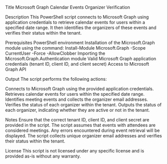 Title
Microsoft Graph Calendar Events Organizer Verification

Description
This PowerShell script connects to Microsoft Graph using application credentials to retrieve calendar events for users within a specified date range. It then identifies the organizers of these events and verifies their status within the tenant.

Prerequisites
PowerShell environment
Installation of the Microsoft.Graph module using the command: Install-Module Microsoft.Graph -Scope CurrentUser -Force -AllowClobber
Importing the Microsoft.Graph.Authentication module
Valid Microsoft Graph application credentials (tenant ID, client ID, and client secret)
Access to Microsoft Graph API

Output
The script performs the following actions:

Connects to Microsoft Graph using the provided application credentials.
Retrieves calendar events for users within the specified date range.
Identifies meeting events and collects the organizer email addresses.
Verifies the status of each organizer within the tenant.
Outputs the status of each organizer, indicating whether they are active or not in the tenant.

Notes
Ensure that the correct tenant ID, client ID, and client secret are provided in the script.
The script assumes that events with attendees are considered meetings.
Any errors encountered during event retrieval will be displayed.
The script collects unique organizer email addresses and verifies their status within the tenant.

License
This script is not licensed under any specific license and is provided as-is without any warranty.
